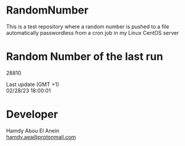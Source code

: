 # RandomNumber    
This is a test repository where a random number is pushed to a file automatically passwordless from a cron job in my Linux CentOS server    
# Random Number of the last run   
28810
      
Last update (GMT +1)    
02/28/23 18:00:01
# Developer    
Hamdy Abou El Anein   
hamdy.aea@protonmail.com
